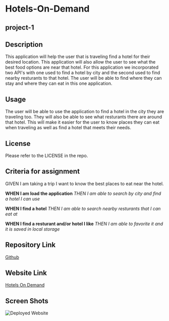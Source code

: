 # Hotels-On-Demand

## project-1

## Description

This application will help the user that is traveling find a hotel for their desired location. This application will also allow the user to see what the best food options are near that hotel. For this application we incorporated two API's with one used to find a hotel by city and the second used to find nearby resturants to that hotel. The user will be able to find where they can stay and where they can eat in this one application.

## Usage

The user will be able to use the application to find a hotel in the city they are traveling too. They will also be able to see what resturants there are around that hotel. This will make it easier for the user to know places they can eat when traveling as well as find a hotel that meets their needs.

## License

Please refer to the LICENSE in the repo.

## Criteria for assignment

GIVEN I am taking a trip I want to know the best places to eat near the hotel.

**WHEN I am load the application**
*THEN I am able to search by city and find a hotel I can use*

**WHEN I find a hotel**
*THEN I am able to search nearby resturants that I can eat at*

**WHEN I find a resturant and/or hotel I like**
*THEN I am able to favorite it and it is saved in local storage*

## Repository Link

[Github](https://github.com/thandyn/project-1)

## Website Link

[Hotels On Demand]()

## Screen Shots

![Deployed Website]()
